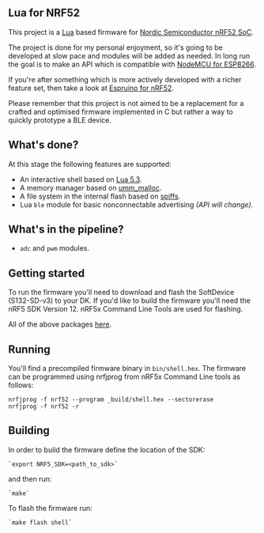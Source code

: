Lua for NRF52
-------------
This project is a [Lua](https://www.lua.org/) based firmware for [Nordic Semiconductor nRF52 SoC](https://www.nordicsemi.com/Products/nRF52-Series-SoC).

The project is done for my personal enjoyment, so it's going to be developed at slow pace and modules will be added as needed. In long run the goal is to make an API which is compatible with [NodeMCU for ESP8266](https://nodemcu.readthedocs.io/en/master/).

If you're after something which is more actively developed with a richer feature set, then take a look at [Espruino for nRF52](https://devzone.nordicsemi.com/blogs/980/espruino-program-nrf5-devices-in-javascript-see-th).

Please remember that this project is not aimed to be a replacement for a crafted and optimised firmware implemented in C but rather a way to quickly prototype a BLE device.

What's done?
------------
At this stage the following features are supported:

* An interactive shell based on [Lua 5.3](https://www.lua.org/).
* A memory manager based on [umm_malloc](https://github.com/dimonomid/umm_malloc).
* A file system in the internal flash based on [spiffs](https://github.com/pellepl/spiffs).
* Lua `ble` module for basic nonconnectable advertising *(API will change)*.

What's in the pipeline?
-----------------------
* `adc` and `pwm` modules.

Getting started
---------------
To run the firmware you'll need to download and flash the SoftDevice (S132-SD-v3) to your DK.  If you'd like to build the firmware you'll need the nRF5 SDK Version 12. nRF5x Command Line Tools are used for flashing.

All of the above packages [here](https://www.nordicsemi.com/eng/Products/Bluetooth-low-energy/nRF52-DK).

Running
-------
You'll find a precompiled firmware binary in `bin/shell.hex`. The firmware can be programmed using nrfjprog from nRF5x Command Line tools as follows:

	nrfjprog -f nrf52 --program _build/shell.hex --sectorerase
    nrfjprog -f nrf52 -r

Building
--------
In order to build the firmware define the location of the SDK:

	`export NRF5_SDK=<path_to_sdk>`

and then run:

	`make`

To flash the firmware run:

	`make flash shell`